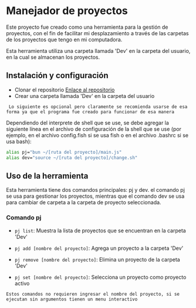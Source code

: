 # Manejador de proyectos

Este proyecto fue creado como una herramienta para la gestión de proyectos, con el fin de facilitar mi desplazamiento a través 
de las carpetas de los proyectos que tengo en mi computadora.

Esta herramienta utiliza una carpeta llamada 'Dev' en la carpeta del usuario, en la cual se almacenan los proyectos. 

## Instalación y configuración

- Clonar el repositorio [Enlace al repositorio](https://github.com/KingPandX/pjManager)
- Crear una carpeta llamada 'Dev' en la carpeta del usuario


``` Lo siguiente es opcional pero claramente se recomienda usarse de esa forma ya que el programa fue creado para funcionar de esa manera```

Dependiendo del interprete de shell que se use, se debe agregar la siguiente línea en el archivo de configuración de la shell que se use (por ejemplo, en el archivo config.fish si se usa fish o en el archivo .bashrc si se usa bash):

```bash
alias pj="bun ~/[ruta del proyecto]/main.js"
alias dev="source ~/[ruta del proyecto]/change.sh"
```

## Uso de la herramienta

Esta herramienta tiene dos comandos principales: pj y dev.
el comando pj se usa para gestionar los proyectos, 
mientras que el comando dev se usa para cambiar de carpeta a la carpeta de proyecto seleccionada.

### Comando pj

- ```pj list```: Muestra la lista de proyectos que se encuentran en la carpeta 'Dev'

- ```pj add [nombre del proyecto]```: Agrega un proyecto a la carpeta 'Dev'

- ```pj remove [nombre del proyecto]```: Elimina un proyecto de la carpeta 'Dev'

- ```pj set [nombre del proyecto]```: Selecciona un proyecto como proyecto activo



```Estos comandos no requieren ingresar el nombre del proyecto, si se ejecutan sin argumentos tienen un menu interactivo```
```
